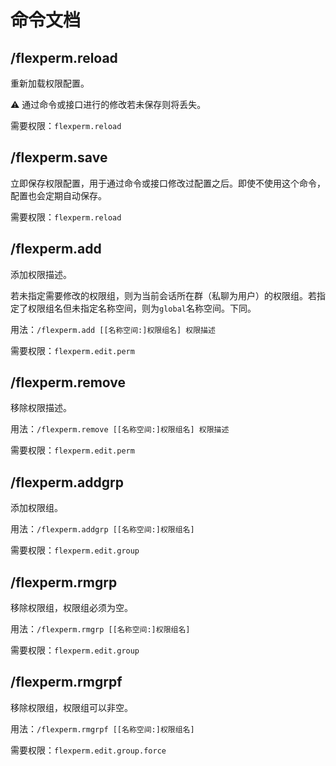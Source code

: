 # 命令文档

## /flexperm.reload

重新加载权限配置。

⚠️ 通过命令或接口进行的修改若未保存则将丢失。

需要权限：`flexperm.reload`

## /flexperm.save

立即保存权限配置，用于通过命令或接口修改过配置之后。即使不使用这个命令，配置也会定期自动保存。

需要权限：`flexperm.reload`

## /flexperm.add

添加权限描述。

若未指定需要修改的权限组，则为当前会话所在群（私聊为用户）的权限组。若指定了权限组名但未指定名称空间，则为`global`名称空间。下同。

用法：`/flexperm.add [[名称空间:]权限组名] 权限描述`

需要权限：`flexperm.edit.perm`

## /flexperm.remove

移除权限描述。

用法：`/flexperm.remove [[名称空间:]权限组名] 权限描述`

需要权限：`flexperm.edit.perm`

## /flexperm.addgrp

添加权限组。

用法：`/flexperm.addgrp [[名称空间:]权限组名]`

需要权限：`flexperm.edit.group`

## /flexperm.rmgrp

移除权限组，权限组必须为空。

用法：`/flexperm.rmgrp [[名称空间:]权限组名]`

需要权限：`flexperm.edit.group`

## /flexperm.rmgrpf

移除权限组，权限组可以非空。

用法：`/flexperm.rmgrpf [[名称空间:]权限组名]`

需要权限：`flexperm.edit.group.force`
